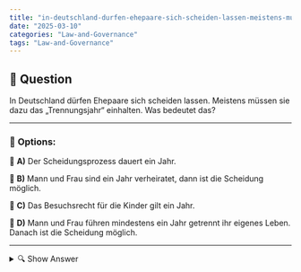 ```yaml
---
title: "in-deutschland-durfen-ehepaare-sich-scheiden-lassen-meistens-mussen-sie-dazu-das-trennungsjahr-einha"
date: "2025-03-10"
categories: "Law-and-Governance"
tags: "Law-and-Governance"
---
```


## 📌 **Question**

In Deutschland dürfen Ehepaare sich scheiden lassen. Meistens müssen sie dazu das „Trennungsjahr“ einhalten. Was bedeutet das?



---

### 📝 **Options:**

🔘 **A)** Der Scheidungsprozess dauert ein Jahr.

🔘 **B)** Mann und Frau sind ein Jahr verheiratet, dann ist die Scheidung möglich.

🔘 **C)** Das Besuchsrecht für die Kinder gilt ein Jahr.

🔘 **D)** Mann und Frau führen mindestens ein Jahr getrennt ihr eigenes Leben. Danach ist die Scheidung möglich.

---

<details>
  <summary>🔍 Show Answer</summary>

  <p>
💡  <b>Correct Answer:</b>  d
  </p>
  <p>
    📖<b>Explanation:</b>
    Das Trennungsjahr ist eine gesetzliche Voraussetzung für die Scheidung in Deutschland. Während dieses Jahres müssen die Ehepartner getrennt leben, um zu zeigen, dass die Ehe tatsächlich beendet werden soll. Diese Phase soll beiden Parteien Zeit geben, über die Trennung nachzudenken und eventuelle Versöhnungsmöglichkeiten zu prüfen. Erst nach Ablauf des Trennungsjahres kann die Scheidung offiziell eingereicht werden. Das Trennungsjahr dient somit als Nachweis für die Ernsthaftigkeit der Trennung und soll unnötige Scheidungen verhindern.
  </p>
</details>
